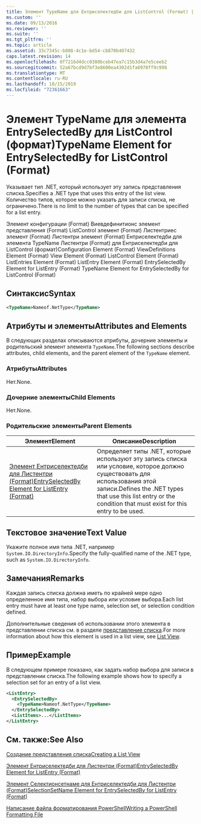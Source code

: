 ```yaml
---
title: Элемент TypeName для Ентриселектедби для ListControl (Format) | Документация Майкрософт
ms.custom: ''
ms.date: 09/13/2016
ms.reviewer: ''
ms.suite: ''
ms.tgt_pltfrm: ''
ms.topic: article
ms.assetid: 33c7345c-b808-4c1e-bd54-cb870b407432
caps.latest.revision: 14
ms.openlocfilehash: 0f7216d4dcc0380bceb47ea7c15b3d4a7e5ceeb2
ms.sourcegitcommit: 52a67bcd9d7bf3e8600ea4302d1fa8970ff9c998
ms.translationtype: MT
ms.contentlocale: ru-RU
ms.lasthandoff: 10/15/2019
ms.locfileid: "72361663"
---
```

# <a name="typename-element-for-entryselectedby-for-listcontrol-format"></a><span data-ttu-id="84df7-102">Элемент TypeName для элемента EntrySelectedBy для ListControl (формат)</span><span class="sxs-lookup"><span data-stu-id="84df7-102">TypeName Element for EntrySelectedBy for ListControl (Format)</span></span>

<span data-ttu-id="84df7-103">Указывает тип .NET, который использует эту запись представления списка.</span><span class="sxs-lookup"><span data-stu-id="84df7-103">Specifies a .NET type that uses this entry of the list view.</span></span> <span data-ttu-id="84df7-104">Количество типов, которое можно указать для записи списка, не ограничено.</span><span class="sxs-lookup"><span data-stu-id="84df7-104">There is no limit to the number of types that can be specified for a list entry.</span></span>

<span data-ttu-id="84df7-105">Элемент конфигурации (Format) Виевдефинитионс элемент представления (Format) ListControl элемент (Format) Листентриес элемент (Format) Листентри элемент (Format) Ентриселектедби для элемента TypeName Листентри (Format) для Ентриселектедби для ListControl (формат)</span><span class="sxs-lookup"><span data-stu-id="84df7-105">Configuration Element (Format) ViewDefinitions Element (Format) View Element (Format) ListControl Element (Format) ListEntries Element (Format) ListEntry Element (Format) EntrySelectedBy Element for ListEntry (Format) TypeName Element for EntrySelectedBy for ListControl (Format)</span></span>

## <a name="syntax"></a><span data-ttu-id="84df7-106">Синтаксис</span><span class="sxs-lookup"><span data-stu-id="84df7-106">Syntax</span></span>

```xml
<TypeName>Nameof.NetType</TypeName>
```

## <a name="attributes-and-elements"></a><span data-ttu-id="84df7-107">Атрибуты и элементы</span><span class="sxs-lookup"><span data-stu-id="84df7-107">Attributes and Elements</span></span>

<span data-ttu-id="84df7-108">В следующих разделах описываются атрибуты, дочерние элементы и родительский элемент элемента `TypeName`.</span><span class="sxs-lookup"><span data-stu-id="84df7-108">The following sections describe attributes, child elements, and the parent element of the `TypeName` element.</span></span>

### <a name="attributes"></a><span data-ttu-id="84df7-109">Атрибуты</span><span class="sxs-lookup"><span data-stu-id="84df7-109">Attributes</span></span>

<span data-ttu-id="84df7-110">Нет.</span><span class="sxs-lookup"><span data-stu-id="84df7-110">None.</span></span>

### <a name="child-elements"></a><span data-ttu-id="84df7-111">Дочерние элементы</span><span class="sxs-lookup"><span data-stu-id="84df7-111">Child Elements</span></span>

<span data-ttu-id="84df7-112">Нет.</span><span class="sxs-lookup"><span data-stu-id="84df7-112">None.</span></span>

### <a name="parent-elements"></a><span data-ttu-id="84df7-113">Родительские элементы</span><span class="sxs-lookup"><span data-stu-id="84df7-113">Parent Elements</span></span>

|<span data-ttu-id="84df7-114">Элемент</span><span class="sxs-lookup"><span data-stu-id="84df7-114">Element</span></span>|<span data-ttu-id="84df7-115">Описание</span><span class="sxs-lookup"><span data-stu-id="84df7-115">Description</span></span>|
|-------------|-----------------|
|[<span data-ttu-id="84df7-116">Элемент Ентриселектедби для Листентри (Format)</span><span class="sxs-lookup"><span data-stu-id="84df7-116">EntrySelectedBy Element for ListEntry (Format)</span></span>](./entryselectedby-element-for-listentry-for-listcontrol-format.md)|<span data-ttu-id="84df7-117">Определяет типы .NET, которые используют эту запись списка или условие, которое должно существовать для использования этой записи.</span><span class="sxs-lookup"><span data-stu-id="84df7-117">Defines the .NET types that use this list entry or the condition that must exist for this entry to be used.</span></span>|

## <a name="text-value"></a><span data-ttu-id="84df7-118">Текстовое значение</span><span class="sxs-lookup"><span data-stu-id="84df7-118">Text Value</span></span>

<span data-ttu-id="84df7-119">Укажите полное имя типа .NET, например `System.IO.DirectoryInfo`.</span><span class="sxs-lookup"><span data-stu-id="84df7-119">Specify the fully-qualified name of the .NET type, such as `System.IO.DirectoryInfo`.</span></span>

## <a name="remarks"></a><span data-ttu-id="84df7-120">Замечания</span><span class="sxs-lookup"><span data-stu-id="84df7-120">Remarks</span></span>

<span data-ttu-id="84df7-121">Каждая запись списка должна иметь по крайней мере одно определенное имя типа, набор выбора или условие выбора.</span><span class="sxs-lookup"><span data-stu-id="84df7-121">Each list entry must have at least one type name, selection set, or selection condition defined.</span></span>

<span data-ttu-id="84df7-122">Дополнительные сведения об использовании этого элемента в представлении списка см. в разделе [представление списка](./creating-a-list-view.md).</span><span class="sxs-lookup"><span data-stu-id="84df7-122">For more information about how this element is used in a list view, see [List View](./creating-a-list-view.md).</span></span>

## <a name="example"></a><span data-ttu-id="84df7-123">Пример</span><span class="sxs-lookup"><span data-stu-id="84df7-123">Example</span></span>

<span data-ttu-id="84df7-124">В следующем примере показано, как задать набор выбора для записи в представлении списка.</span><span class="sxs-lookup"><span data-stu-id="84df7-124">The following example shows how to specify a selection set for an entry of a list view.</span></span>

```xml
<ListEntry>
  <EntrySelectedBy>
    <TypeName>Nameof.NetType</TypeName>
  </EntrySelectedBy>
  <ListItems>...</ListItems>
</ListEntry>
```

## <a name="see-also"></a><span data-ttu-id="84df7-125">См. также:</span><span class="sxs-lookup"><span data-stu-id="84df7-125">See Also</span></span>

[<span data-ttu-id="84df7-126">Создание представления списка</span><span class="sxs-lookup"><span data-stu-id="84df7-126">Creating a List View</span></span>](./creating-a-list-view.md)

[<span data-ttu-id="84df7-127">Элемент Ентриселектедби для Листентри (Format)</span><span class="sxs-lookup"><span data-stu-id="84df7-127">EntrySelectedBy Element for ListEntry (Format)</span></span>](./entryselectedby-element-for-listentry-for-listcontrol-format.md)

[<span data-ttu-id="84df7-128">Элемент Селектионсетнаме для Ентриселектедби для Листентри (Format)</span><span class="sxs-lookup"><span data-stu-id="84df7-128">SelectionSetName Element for EntrySelectedBy for ListEntry (Format)</span></span>](./selectionsetname-element-for-entryselectedby-for-listcontrol-format.md)

[<span data-ttu-id="84df7-129">Написание файла форматирования PowerShell</span><span class="sxs-lookup"><span data-stu-id="84df7-129">Writing a PowerShell Formatting File</span></span>](./writing-a-powershell-formatting-file.md)

